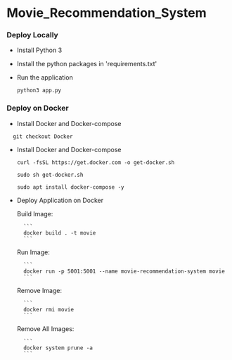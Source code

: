 # Movie_Recommendation_System

### Deploy Locally

- Install Python 3

- Install the python packages in 'requirements.txt'

- Run the application

  `python3 app.py`

### Deploy on Docker

- Install Docker and Docker-compose

```
  git checkout Docker
```

- Install Docker and Docker-compose

  ```
  curl -fsSL https://get.docker.com -o get-docker.sh
  ```

  ```
  sudo sh get-docker.sh
  ```

  ```
  sudo apt install docker-compose -y
  ```

- Deploy Application on Docker

  Build Image:

        ```
        docker build . -t movie
        ```

  Run Image:

        ```
        docker run -p 5001:5001 --name movie-recommendation-system movie
        ```

  Remove Image:

        ```
        docker rmi movie
        ```

  Remove All Images:

        ```
        docker system prune -a
        ```
